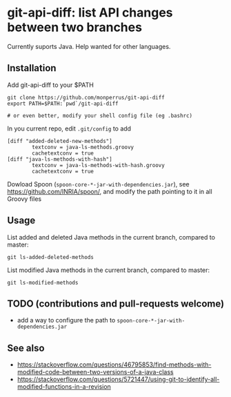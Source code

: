# git-api-diff: list API changes between two branches

Currently suports Java. Help wanted for other languages.

## Installation

Add git-api-diff to your $PATH

```shell
git clone https://github.com/monperrus/git-api-diff
export PATH=$PATH:`pwd`/git-api-diff

# or even better, modify your shell config file (eg .bashrc)
``` 

In you current repo, edit `.git/config` to add

    [diff "added-deleted-new-methods"]
            textconv = java-ls-methods.groovy
            cachetextconv = true
    [diff "java-ls-methods-with-hash"]
            textconv = java-ls-methods-with-hash.groovy
            cachetextconv = true

Dowload Spoon (`spoon-core-*-jar-with-dependencies.jar`), see <https://github.com/INRIA/spoon/>, and modify the path pointing to it in all Groovy files


## Usage

List added and deleted Java methods in the current branch, compared to master:

    git ls-added-deleted-methods

List modified Java methods in the current branch, compared to master:

    git ls-modified-methods

## TODO (contributions and pull-requests welcome)

* add a way to configure the path to `spoon-core-*-jar-with-dependencies.jar`

## See also

* https://stackoverflow.com/questions/46795853/find-methods-with-modified-code-between-two-versions-of-a-java-class
* https://stackoverflow.com/questions/5721447/using-git-to-identify-all-modified-functions-in-a-revision
